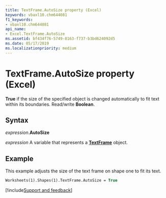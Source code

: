 ```yaml
---
title: TextFrame.AutoSize property (Excel)
keywords: vbaxl10.chm644081
f1_keywords:
- vbaxl10.chm644081
api_name:
- Excel.TextFrame.AutoSize
ms.assetid: bf434f76-5749-8163-f737-b3bd624092d5
ms.date: 05/17/2019
ms.localizationpriority: medium
---
```



# TextFrame.AutoSize property (Excel)

**True** if the size of the specified object is changed automatically to fit text within its boundaries. Read/write **Boolean**.


## Syntax

_expression_.**AutoSize**

_expression_ A variable that represents a **[TextFrame](Excel.TextFrame.md)** object.


## Example

This example adjusts the size of the text frame on shape one to fit its text.

```vb
Worksheets(1).Shapes(1).TextFrame.AutoSize = True
```




[!include[Support and feedback](~/includes/feedback-boilerplate.md)]
